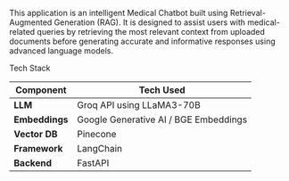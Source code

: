 This application is an intelligent Medical Chatbot built using Retrieval-Augmented Generation (RAG). It is designed to assist users with medical-related queries by retrieving the most relevant context from uploaded documents before generating accurate and informative responses using advanced language models.

Tech Stack

| Component      | Tech Used                             |
| -------------- | ------------------------------------- |
| **LLM**        | Groq API using LLaMA3-70B             |
| **Embeddings** | Google Generative AI / BGE Embeddings |
| **Vector DB**  | Pinecone                              |
| **Framework**  | LangChain                             |
| **Backend**    | FastAPI                               |
